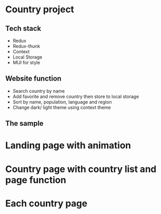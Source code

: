 # Country project

## Tech stack

- Redux
- Redux-thunk
- Context
- Local Storage
- MUI for style

## Website function

- Search country by name
- Add favorite and remove country then store to local storage
- Sort by name, population, language and region
- Change dark/ light theme using context theme

## The sample

# Landing page with animation

# Country page with country list and page function

# Each country page
